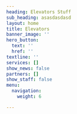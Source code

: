 ```yaml
---
heading: Elevators Stuff
sub_heading: asasdasdasd
layout: home
title: Elevators
banner_image: ''
hero_button:
  text: ''
  href: ''
textline: ''
services: []
show_news: false
partners: []
show_staff: false
menu:
  navigation:
    weight: 6

---
```

